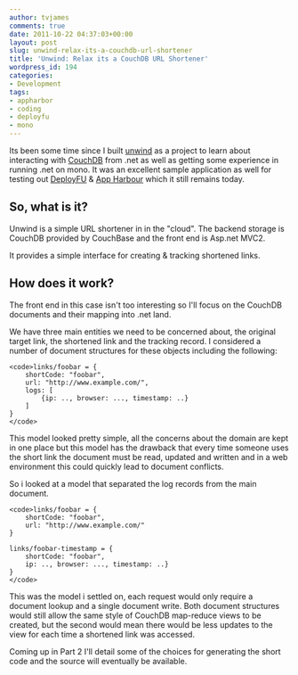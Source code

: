```yaml
---
author: tvjames
comments: true
date: 2011-10-22 04:37:03+00:00
layout: post
slug: unwind-relax-its-a-couchdb-url-shortener
title: 'Unwind: Relax its a CouchDB URL Shortener'
wordpress_id: 194
categories:
- Development
tags:
- appharbor
- coding
- deployfu
- mono
---
```


Its been some time since I built [unwind](http://srvd.in/) as a project to learn about interacting with [CouchDB](http://couchdb.apache.org/) from .net as well as getting some experience in running .net on mono. It was an excellent sample application as well for testing out [DeployFU](http://www.deployfu.com/) & [App Harbour](https://appharbor.com/) which it still remains today.





## So, what is it?





Unwind is a simple URL shortener in in the "cloud". The backend storage is CouchDB provided by CouchBase and the front end is Asp.net MVC2.





It provides a simple interface for creating & tracking shortened links.





## How does it work?





The front end in this case isn't too interesting so I'll focus on the CouchDB documents and their mapping into .net land.





We have three main entities we need to be concerned about, the original target link, the shortened link and the tracking record. I considered a number of document structures for these objects including the following:




    
    <code>links/foobar = {
        shortCode: "foobar",
        url: "http://www.example.com/",
        logs: [
            {ip: .., browser: ..., timestamp: ..}
        ]
    }
    </code>





This model looked pretty simple, all the concerns about the domain are kept in one place but this model has the drawback that every time someone uses the short link the document must be read, updated and written and in a web environment this could quickly lead to document conflicts.





So i looked at a model that separated the log records from the main document.




    
    <code>links/foobar = {
        shortCode: "foobar",
        url: "http://www.example.com/"
    }
    
    links/foobar-timestamp = {
        shortCode: "foobar",
        ip: .., browser: ..., timestamp: ..}
    }
    </code>





This was the model i settled on, each request would only require a document lookup and a single document write. Both document structures would still allow the same style of CouchDB map-reduce views to be created, but the second would mean there would be less updates to the view for each time a shortened link was accessed.





Coming up in Part 2 I'll detail some of the choices for generating the short code and the source will eventually be available.



